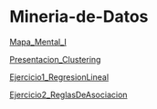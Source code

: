 # Mineria-de-Datos
[Mapa_Mental_I](https://github.com/Anahi-Aleman/Mineria-de-Datos/blob/master/MapaMental_1_1821952.pdf)


[Presentacion_Clustering](https://github.com/Anahi-Aleman/Mineria-de-Datos/blob/master/Presentaci%C3%B3n_Clustering_8.pdf)


[Ejercicio1_RegresionLineal](https://github.com/Anahi-Aleman/Mineria-de-Datos/blob/master/Ejamplo1.1%20Mineria.ipynb)


[Ejercicio2_ReglasDeAsociacion](https://github.com/Anahi-Aleman/Mineria-de-Datos/blob/master/Ejercicio1.2%20Mineria.ipynb)

